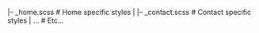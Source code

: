 |– _home.scss        # Home specific styles
|   |– _contact.scss     # Contact specific styles
|   ...                  # Etc…